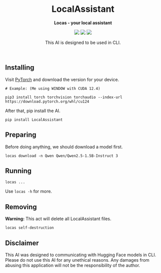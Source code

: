 <div align="center">

# LocalAssistant

**Locas - your local assistant**

[![][latest-release-shield]][latest-release-url]
[![][latest-commit-shield]][latest-commit-url]
[![][python-shield]][python-url]

[latest-release-shield]: https://badgen.net/github/release/Linos1391/LocalAssistant/development?icon=github
[latest-release-url]: https://github.com/Linos1391/LocalAssistant/releases/latest
[latest-commit-shield]: https://badgen.net/github/last-commit/Linos1391/LocalAssistant/main?icon=github
[latest-commit-url]: https://github.com/Linos1391/LocalAssistant/commits/main
[python-shield]: https://img.shields.io/badge/python-3.10+-yellow
[python-url]: https://www.python.org/downloads/

This AI is designed to be used in CLI.

</div>

<br>

## Installing

Visit [PyTorch](https://pytorch.org/get-started/locally/) and download the version for your device.

```
# Example: (Me using WINDOW with CUDA 12.4)

pip3 install torch torchvision torchaudio --index-url https://download.pytorch.org/whl/cu124
```

After that, pip install the AI.

```
pip install LocalAssistant
```

## Preparing

Before doing anything, we should download a model first.

```
locas download -n Qwen Qwen/Qwen2.5-1.5B-Instruct 3
```

## Running

```
locas ...
```

Use `locas -h` for more.

## Removing

**Warning:** This act will delete all LocalAssistant files.
```
locas self-destruction
```

## Disclaimer

This AI was designed to communicating with Hugging Face models in CLI. Please do not use this AI for any unethical reasons. Any damages from abusing this application will not be the responsibility of the author.